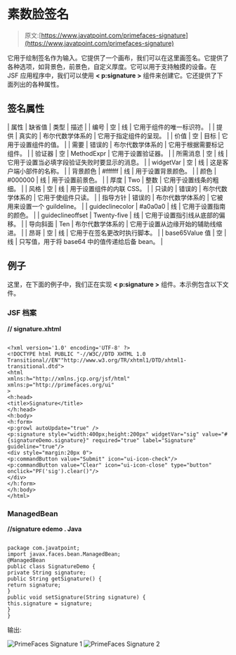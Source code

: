 # 素数脸签名

> 原文:[https://www.javatpoint.com/primefaces-signature](https://www.javatpoint.com/primefaces-signature)

它用于绘制签名作为输入。它提供了一个画布，我们可以在这里画签名。它提供了各种选项，如背景色，前景色，自定义厚度。它可以用于支持触摸的设备。在 JSF 应用程序中，我们可以使用 **< p:signature >** 组件来创建它。它还提供了下面列出的各种属性。

## 签名属性

| 属性 | 缺省值 | 类型 | 描述 |
| 编号 | 空 | 线 | 它用于组件的唯一标识符。 |
| 提供 | 真实的 | 布尔代数学体系的 | 它用于指定组件的呈现。 |
| 价值 | 空 | 目标 | 它用于设置组件的值。 |
| 需要 | 错误的 | 布尔代数学体系的 | 它用于根据需要标记组件。 |
| 验证器 | 空 | MethodExpr | 它用于设置验证器。 |
| 所需消息 | 空 | 线 | 它用于设置当必填字段验证失败时要显示的消息。 |
| widgetVar | 空 | 线 | 这是客户端小部件的名称。 |
| 背景颜色 | #ffffff | 线 | 用于设置背景颜色。 |
| 颜色 | #000000 | 线 | 用于设置前景色。 |
| 厚度 | Two | 整数 | 它用于设置线条的粗细。 |
| 风格 | 空 | 线 | 用于设置组件的内联 CSS。 |
| 只读的 | 错误的 | 布尔代数学体系的 | 它用于使组件只读。 |
| 指导方针 | 错误的 | 布尔代数学体系的 | 它被用来设置一个 guildeline。 |
| guideclinecolor | #a0a0a0 | 线 | 它用于设置指南的颜色。 |
| guideclineoffset | Twenty-five | 线 | 它用于设置指引线从底部的偏移。 |
| 导向斜面 | Ten | 布尔代数学体系的 | 它用于设置从边缘开始的辅助线缩进。 |
| 昂哥 | 空 | 线 | 它用于在签名更改时执行脚本。 |
| base65Value 值 | 空 | 线 | 只写值，用于将 base64 中的值传递给后备 bean。 |

## 例子

这里，在下面的例子中，我们正在实现 **< p:signature >** 组件。本示例包含以下文件。

### JSF 档案

**// signature.xhtml**

```

<?xml version='1.0' encoding='UTF-8' ?>
<!DOCTYPE html PUBLIC "-//W3C//DTD XHTML 1.0 Transitional//EN""http://www.w3.org/TR/xhtml1/DTD/xhtml1-transitional.dtd">
<html 
xmlns:h="http://xmlns.jcp.org/jsf/html"
xmlns:p="http://primefaces.org/ui"
>
<h:head>
<title>Signature</title>
</h:head>
<h:body>
<h:form>
<p:growl autoUpdate="true" />
<p:signature style="width:400px;height:200px" widgetVar="sig" value="#{signatureDemo.signature}" required="true" label="Signature" guideline="true"/>
<div style="margin:20px 0">
<p:commandButton value="Submit" icon="ui-icon-check"/>
<p:commandButton value="Clear" icon="ui-icon-close" type="button" onclick="PF('sig').clear()"/>
</div>
</h:form>
</h:body>
</html>

```

### ManagedBean

**//signature edemo . Java**

```

package com.javatpoint;
import javax.faces.bean.ManagedBean;
@ManagedBean
public class SignatureDemo {
private String signature;
public String getSignature() {
return signature;
}
public void setSignature(String signature) {
this.signature = signature;
}
}

```

输出:

![PrimeFaces Signature 1](../Images/08b300fe5f19c78085d27d58f09142e8.png)
![PrimeFaces Signature 2](../Images/c1b07a72b3cf1a241bdd54210a51080e.png)